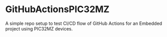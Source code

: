 # GitHubActionsPIC32MZ
A simple repo setup to test CI/CD flow of GitHub Actions for an Embedded project using PIC32MZ devices.
